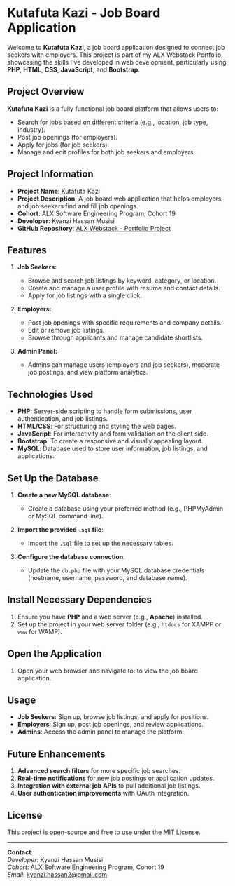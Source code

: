 # Kutafuta Kazi - Job Board Application

Welcome to **Kutafuta Kazi**, a job board application designed to connect job seekers with employers. This project is part of my ALX Webstack Portfolio, showcasing the skills I've developed in web development, particularly using **PHP**, **HTML**, **CSS**, **JavaScript**, and **Bootstrap**.

## Project Overview

**Kutafuta Kazi** is a fully functional job board platform that allows users to:
- Search for jobs based on different criteria (e.g., location, job type, industry).
- Post job openings (for employers).
- Apply for jobs (for job seekers).
- Manage and edit profiles for both job seekers and employers.

## Project Information

- **Project Name**: Kutafuta Kazi
- **Project Description**: A job board web application that helps employers and job seekers find and fill job openings.
- **Cohort**: ALX Software Engineering Program, Cohort 19
- **Developer**: Kyanzi Hassan Musisi
- **GitHub Repository**: [ALX Webstack - Portfolio Project](https://github.com/hassankyanzi/ALX-Webstack---Portfolio-Project.git)

## Features

1. **Job Seekers:**
   - Browse and search job listings by keyword, category, or location.
   - Create and manage a user profile with resume and contact details.
   - Apply for job listings with a single click.
   
2. **Employers:**
   - Post job openings with specific requirements and company details.
   - Edit or remove job listings.
   - Browse through applicants and manage candidate shortlists.

3. **Admin Panel:**
   - Admins can manage users (employers and job seekers), moderate job postings, and view platform analytics.

## Technologies Used

- **PHP**: Server-side scripting to handle form submissions, user authentication, and job listings.
- **HTML/CSS**: For structuring and styling the web pages.
- **JavaScript**: For interactivity and form validation on the client side.
- **Bootstrap**: To create a responsive and visually appealing layout.
- **MySQL**: Database used to store user information, job listings, and applications.

## Set Up the Database

1. **Create a new MySQL database**:
   - Create a database using your preferred method (e.g., PHPMyAdmin or MySQL command line).
   
2. **Import the provided `.sql` file**:
   - Import the `.sql` file to set up the necessary tables.

3. **Configure the database connection**:
   - Update the `db.php` file with your MySQL database credentials (hostname, username, password, and database name).

## Install Necessary Dependencies

1. Ensure you have **PHP** and a web server (e.g., **Apache**) installed.
2. Set up the project in your web server folder (e.g., `htdocs` for XAMPP or `www` for WAMP).
   
## Open the Application

1. Open your web browser and navigate to:
to view the job board application.

## Usage

- **Job Seekers**: Sign up, browse job listings, and apply for positions.
- **Employers**: Sign up, post job openings, and review applications.
- **Admins**: Access the admin panel to manage the platform.

## Future Enhancements

1. **Advanced search filters** for more specific job searches.
2. **Real-time notifications** for new job postings or application updates.
3. **Integration with external job APIs** to pull additional job listings.
4. **User authentication improvements** with OAuth integration.

## License

This project is open-source and free to use under the [MIT License](LICENSE).

---

**Contact**:  
*Developer*: Kyanzi Hassan Musisi  
*Cohort*: ALX Software Engineering Program, Cohort 19  
*Email*: kyanzi.hassan2@gmail.com  
